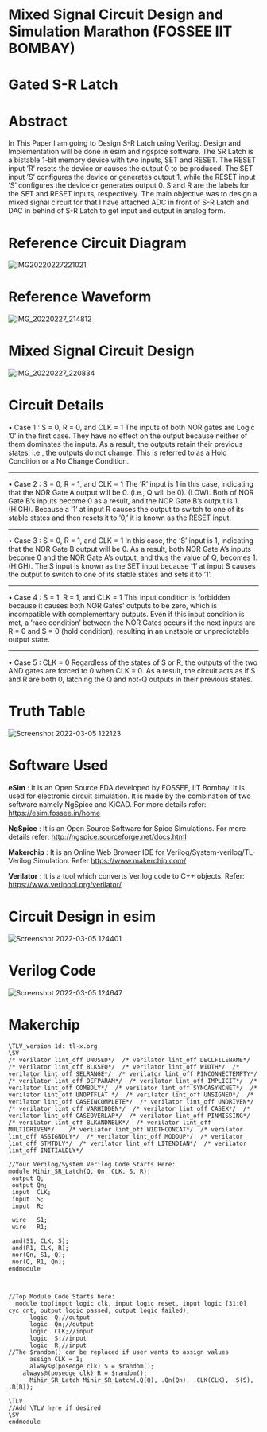 # Mixed Signal Circuit Design and Simulation Marathon (FOSSEE IIT BOMBAY)

# Gated S-R Latch


# Abstract
In This Paper I am going to Design S-R Latch using
Verilog. Design and Implementation will be done in esim and
ngspice software. The SR Latch is a bistable 1-bit memory device
with two inputs, SET and RESET. The RESET input ’R’ resets
the device or causes the output 0 to be produced. The SET input
’S’ configures the device or generates output 1, while the RESET
input ’S’ configures the device or generates output 0. S and R
are the labels for the SET and RESET inputs, respectively. The
main objective was to design a mixed signal circuit for that I
have attached ADC in front of S-R Latch and DAC in behind of
S-R Latch to get input and output in analog form.


# Reference Circuit Diagram
![IMG20220227221021](https://user-images.githubusercontent.com/84765232/156871721-cc29dfc1-c91d-46d8-8950-1da88cde202d.jpg) 

# Reference Waveform
 ![IMG_20220227_214812](https://user-images.githubusercontent.com/84765232/156871906-9bf51ab8-680a-4a25-88b0-e87080f98bd2.jpg)

# Mixed Signal Circuit Design
![IMG_20220227_220834](https://user-images.githubusercontent.com/84765232/156871923-c90cc0fa-ca9c-496a-bc86-fa067f49ae62.jpg)

# Circuit Details
• Case 1 : S = 0, R = 0, and CLK = 1
The inputs of both NOR gates are Logic ’0’ in the
first case. They have no effect on the output because
neither of them dominates the inputs. As a result, the
outputs retain their previous states, i.e., the outputs do
not change. This is referred to as a Hold Condition or a
No Change Condition.

------------------

• Case 2 : S = 0, R = 1, and CLK = 1
The ’R’ input is 1 in this case, indicating that the NOR
Gate A output will be 0. (i.e., Q will be 0). (LOW).
Both of NOR Gate B’s inputs become 0 as a result, and
the NOR Gate B’s output is 1. (HIGH). Because a ’1’ at
input R causes the output to switch to one of its stable
states and then resets it to ’0,’ it is known as the RESET
input.

------------------

• Case 3 : S = 0, R = 1, and CLK = 1
In this case, the ’S’ input is 1, indicating that the NOR
Gate B output will be 0. As a result, both NOR Gate
A’s inputs become 0 and the NOR Gate A’s output, and
thus the value of Q, becomes 1. (HIGH). The S input is
known as the SET input because ’1’ at input S causes
the output to switch to one of its stable states and sets it
to ’1’.

------------------

• Case 4 : S = 1, R = 1, and CLK = 1
This input condition is forbidden because it causes both
NOR Gates’ outputs to be zero, which is incompatible
with complementary outputs. Even if this input condition
is met, a ’race condition’ between the NOR Gates occurs
if the next inputs are R = 0 and S = 0 (hold condition),
resulting in an unstable or unpredictable output state.

------------------

• Case 5 : CLK = 0
Regardless of the states of S or R, the outputs of the
two AND gates are forced to 0 when CLK = 0. As a
result, the circuit acts as if S and R are both 0, latching
the Q and not-Q outputs in their previous states.

# Truth Table

![Screenshot 2022-03-05 122123](https://user-images.githubusercontent.com/84765232/156872167-8d1d62a8-ff80-464c-8547-23a7c28fb32c.png)

# Software Used
**eSim** :
It is an Open Source EDA developed by FOSSEE, IIT Bombay. It is used for electronic circuit simulation. It is made by the combination of two software namely NgSpice and KiCAD.
For more details refer:
https://esim.fossee.in/home

**NgSpice** : 
It is an Open Source Software for Spice Simulations. For more details refer:
http://ngspice.sourceforge.net/docs.html

**Makerchip** : 
It is an Online Web Browser IDE for Verilog/System-verilog/TL-Verilog Simulation. Refer
https://www.makerchip.com/

**Verilator** :
It is a tool which converts Verilog code to C++ objects. Refer: https://www.veripool.org/verilator/


 # Circuit Design in esim
 ![Screenshot 2022-03-05 124401](https://user-images.githubusercontent.com/84765232/156872865-88e52e25-c3f2-4967-9f2d-be6ec725b880.png)

# Verilog Code
  ![Screenshot 2022-03-05 124647](https://user-images.githubusercontent.com/84765232/156872929-9a277607-9ce3-4fb1-89e1-2c2a04599768.png)
 
# Makerchip
  ```
  \TLV_version 1d: tl-x.org
\SV
/* verilator lint_off UNUSED*/  /* verilator lint_off DECLFILENAME*/  /* verilator lint_off BLKSEQ*/  /* verilator lint_off WIDTH*/  /* verilator lint_off SELRANGE*/  /* verilator lint_off PINCONNECTEMPTY*/  /* verilator lint_off DEFPARAM*/  /* verilator lint_off IMPLICIT*/  /* verilator lint_off COMBDLY*/  /* verilator lint_off SYNCASYNCNET*/  /* verilator lint_off UNOPTFLAT */  /* verilator lint_off UNSIGNED*/  /* verilator lint_off CASEINCOMPLETE*/  /* verilator lint_off UNDRIVEN*/  /* verilator lint_off VARHIDDEN*/  /* verilator lint_off CASEX*/  /* verilator lint_off CASEOVERLAP*/  /* verilator lint_off PINMISSING*/   /* verilator lint_off BLKANDNBLK*/  /* verilator lint_off MULTIDRIVEN*/    /* verilator lint_off WIDTHCONCAT*/  /* verilator lint_off ASSIGNDLY*/  /* verilator lint_off MODDUP*/  /* verilator lint_off STMTDLY*/  /* verilator lint_off LITENDIAN*/  /* verilator lint_off INITIALDLY*/   

//Your Verilog/System Verilog Code Starts Here:
module Mihir_SR_Latch(Q, Qn, CLK, S, R);
   output Q;
   output Qn;
   input  CLK;   
   input  S;
   input  R;

   wire   S1;
   wire   R1;
   
   and(S1, CLK, S);
   and(R1, CLK, R);   
   nor(Qn, S1, Q);
   nor(Q, R1, Qn);
endmodule
         


//Top Module Code Starts here:
	module top(input logic clk, input logic reset, input logic [31:0] cyc_cnt, output logic passed, output logic failed);
		logic  Q;//output
		logic  Qn;//output
		logic  CLK;//input
		logic  S;//input
		logic  R;//input
//The $random() can be replaced if user wants to assign values
		assign CLK = 1;
		always@(posedge clk) S = $random();
      always@(posedge clk) R = $random();
		Mihir_SR_Latch Mihir_SR_Latch(.Q(Q), .Qn(Qn), .CLK(CLK), .S(S), .R(R));
	
\TLV
//Add \TLV here if desired                                     
\SV
endmodule

```

